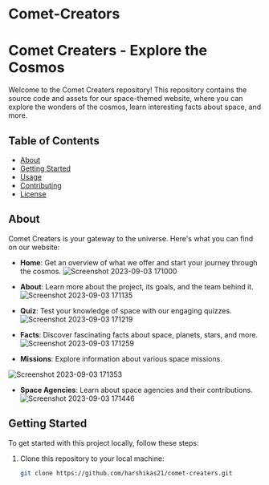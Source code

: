 # Comet-Creators
# Comet Creaters - Explore the Cosmos

Welcome to the Comet Creaters repository! This repository contains the source code and assets for our space-themed website, where you can explore the wonders of the cosmos, learn interesting facts about space, and more.

## Table of Contents

- [About](#about)
- [Getting Started](#getting-started)
- [Usage](#usage)
- [Contributing](#contributing)
- [License](#license)

## About

Comet Creaters is your gateway to the universe. Here's what you can find on our website:
- **Home**: Get an overview of what we offer and start your journey through the cosmos.
 ![Screenshot 2023-09-03 171000](https://github.com/harshikas21/Comet-Creators/assets/138604816/3fb9e2b8-fbbb-4abd-bb63-0c7779f8b6b9)
- **About**: Learn more about the project, its goals, and the team behind it.
  ![Screenshot 2023-09-03 171135](https://github.com/harshikas21/Comet-Creators/assets/138604816/3e5c4da4-0e93-4239-b193-769d41b1b587)

- **Quiz**: Test your knowledge of space with our engaging quizzes.
  ![Screenshot 2023-09-03 171219](https://github.com/harshikas21/Comet-Creators/assets/138604816/1764d235-21b8-4658-99c5-cd2caef960f8)

- **Facts**: Discover fascinating facts about space, planets, stars, and more.
 ![Screenshot 2023-09-03 171259](https://github.com/harshikas21/Comet-Creators/assets/138604816/f53c7acf-3722-4a66-995a-1e10320bf202)

- **Missions**: Explore information about various space missions.
  
![Screenshot 2023-09-03 171353](https://github.com/harshikas21/Comet-Creators/assets/138604816/64c2bc98-1a51-4639-bd19-1658e7124cb0)

- **Space Agencies**: Learn about space agencies and their contributions.
![Screenshot 2023-09-03 171446](https://github.com/harshikas21/Comet-Creators/assets/138604816/f5bcd6ef-f300-4022-8448-97db28ac5edf)
## Getting Started

To get started with this project locally, follow these steps:

1. Clone this repository to your local machine:

   ```bash
   git clone https://github.com/harshikas21/comet-creaters.git
